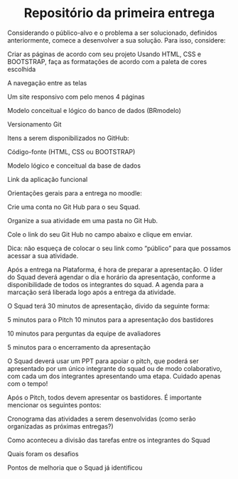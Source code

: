 
<h1 align="center">Repositório da primeira entrega</h1>
Considerando o público-alvo e o problema a ser solucionado, definidos anteriormente, comece a desenvolver a sua solução. Para isso, considere: 

Criar as páginas de acordo com seu projeto 
Usando HTML, CSS e BOOTSTRAP, faça as formatações de acordo com a paleta de cores escolhida 

A navegação entre as telas 

Um site responsivo com pelo menos 4 páginas 

Modelo conceitual e lógico do banco de dados (BRmodelo) 

Versionamento Git 

Itens a serem disponibilizados no GitHub: 

Código-fonte (HTML, CSS ou BOOTSTRAP) 

Modelo lógico e conceitual da base de dados 

Link da aplicação funcional 

Orientações gerais para a entrega no moodle: 

Crie uma conta no Git Hub para o seu Squad. 

Organize a sua atividade em uma pasta no Git Hub. 

Cole o link do seu Git Hub no campo abaixo e clique em enviar.  

Dica: não esqueça de colocar o seu link como “público” para que possamos acessar a sua atividade. 

Após a entrega na Plataforma, é hora de preparar a apresentação. O líder do Squad deverá agendar o dia e horário da apresentação, conforme a disponibilidade de todos os integrantes do squad. A agenda para a marcação será liberada logo após a entrega da atividade.  


O Squad terá 30 minutos de apresentação, divido da seguinte forma: 

 5 minutos para o Pitch 
10 minutos para a apresentação dos bastidores 

10 minutos para perguntas da equipe de avaliadores 

5 minutos para o encerramento da apresentação 

O Squad deverá usar um PPT para apoiar o pitch, que poderá ser apresentado por um único integrante do squad ou de modo colaborativo, com cada um dos integrantes apresentando uma etapa. Cuidado apenas com o tempo! 

Após o Pitch, todos devem apresentar os bastidores. É importante mencionar os seguintes pontos: 
 
Cronograma das atividades a serem desenvolvidas (como serão organizadas as próximas entregas?) 

Como aconteceu a divisão das tarefas entre os integrantes do Squad 

Quais foram os desafios  

Pontos de melhoria que o Squad já identificou 

